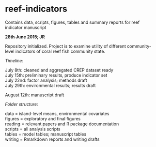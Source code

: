 # reef-indicators
Contains data, scripts, figures, tables and summary reports for reef indicator manuscript

**28th June 2015; JR**

Repository initialized. Project is to examine utility of different community-level indicators of coral reef fish community state.

*Timeline:*

July 8th: cleaned and aggregated CREP dataset ready  
July 15th: preliminary results, produce indicator set  
July 22nd: factor analysis; methods draft  
July 29th: environmental results; results draft  

August 12th: manuscript draft

*Folder structure:*

data = island-level means, environmental covariates  
figures = exploratory and final figures  
reading = relevant papers and R package documentation  
scripts = all analysis scripts  
tables = model tables; manuscript tables  
writing = Rmarkdown reports and writing drafts  